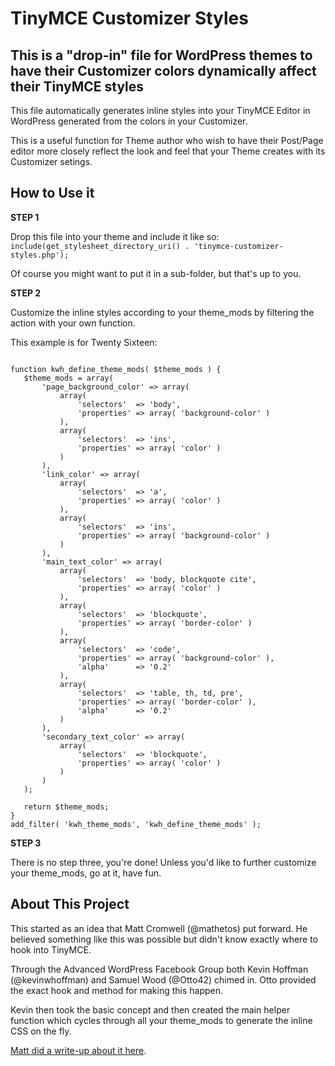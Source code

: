 # TinyMCE Customizer Styles

This is a "drop-in" file for WordPress themes to have their Customizer colors dynamically affect their TinyMCE styles
---

This file automatically generates inline styles into your TinyMCE Editor in WordPress generated from the colors in your Customizer.

This is a useful function for Theme author who wish to have their Post/Page editor more closely reflect the look and feel that your Theme creates with its Customizer setings.
 
 ## How to Use it
 
 **STEP 1** 
 
 Drop this file into your theme and include it like so:
 `include(get_stylesheet_directory_uri() . 'tinymce-customizer-styles.php');`
 
 Of course you might want to put it in a sub-folder, but that's up to you.
 
 **STEP 2**
 
 Customize the inline styles according to your theme_mods by filtering the action with your own function. 
 
 This example is for Twenty Sixteen:
 
 ```
 
 function kwh_define_theme_mods( $theme_mods ) {
 	$theme_mods = array(
 		'page_background_color' => array(
 			array(
 				'selectors'  => 'body',
 				'properties' => array( 'background-color' )
 			),
 			array(
 				'selectors'  => 'ins',
 				'properties' => array( 'color' )
 			)
 		),
 		'link_color' => array(
 			array(
 				'selectors'  => 'a',
 				'properties' => array( 'color' )
 			),
 			array(
 				'selectors'  => 'ins',
 				'properties' => array( 'background-color' )
 			)
 		),
 		'main_text_color' => array(
 			array(
 				'selectors'  => 'body, blockquote cite',
 				'properties' => array( 'color' )
 			),
 			array(
 				'selectors'  => 'blockquote',
 				'properties' => array( 'border-color' )
 			),
 			array(
 				'selectors'  => 'code',
 				'properties' => array( 'background-color' ),
 				'alpha'      => '0.2'
 			),
 			array(
 				'selectors'  => 'table, th, td, pre',
 				'properties' => array( 'border-color' ),
 				'alpha'      => '0.2'
 			)
 		),
 		'secondary_text_color' => array(
 			array(
 				'selectors'  => 'blockquote',
 				'properties' => array( 'color' )
 			)
 		)
 	);
 
 	return $theme_mods;
 }
 add_filter( 'kwh_theme_mods', 'kwh_define_theme_mods' );
 
 ```
 **STEP 3**
 
 There is no step three, you're done! Unless you'd like to further customize your theme_mods, go at it, have fun.

## About This Project

This started as an idea that Matt Cromwell (@mathetos) put forward. He believed something like this was possible but didn't know exactly where to hook into TinyMCE.

Through the Advanced WordPress Facebook Group both Kevin Hoffman (@kevinwhoffman) and Samuel Wood (@Otto42) chimed in. Otto provided the exact hook and method for making this happen.

Kevin then took the basic concept and then created the main helper function which cycles through all your theme_mods to generate the inline CSS on the fly.

[Matt did a write-up about it here](https://www.mattcromwell.com/dynamic-tinymce-editor-styles-wordpress/).